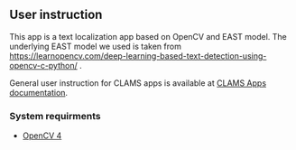 ## User instruction

This app is a text localization app based on OpenCV and EAST model. 
The underlying EAST model we used is taken from https://learnopencv.com/deep-learning-based-text-detection-using-opencv-c-python/ .

General user instruction for CLAMS apps is available at [CLAMS Apps documentation](https://apps.clams.ai/clamsapp/).


### System requirments
* [OpenCV 4](https://docs.opencv.org/4.x/index.html)
 